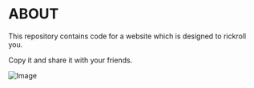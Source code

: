 # ABOUT

This repository contains code for a website which is designed to rickroll you.

Copy it and share it with your friends.

![Image](https://th.bing.com/th/id/OIP.8RbMSuievtFY9lyh-m78dQHaGF?pid=ImgDet&rs=1)
